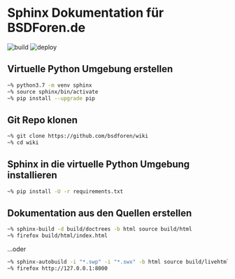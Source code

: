 # Sphinx Dokumentation für BSDForen.de

![build](https://github.com/bsdforen/wiki/workflows/build/badge.svg)
![deploy](https://github.com/bsdforen/wiki/workflows/deploy/badge.svg)

## Virtuelle Python Umgebung erstellen

~~~bash
~% python3.7 -m venv sphinx
~% source sphinx/bin/activate
~% pip install --upgrade pip
~~~

## Git Repo klonen

~~~bash
~% git clone https://github.com/bsdforen/wiki
~% cd wiki
~~~

## Sphinx in die virtuelle Python Umgebung installieren

~~~bash
~% pip install -U -r requirements.txt
~~~

## Dokumentation aus den Quellen erstellen

~~~bash
~% sphinx-build -d build/doctrees -b html source build/html
~% firefox build/html/index.html
~~~

...oder

~~~bash
~% sphinx-autobuild -i "*.swp" -i "*.swx" -b html source build/livehtml
~% firefox http://127.0.0.1:8000
~~~
